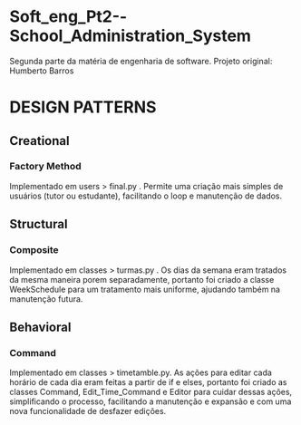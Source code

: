 # Soft_eng_Pt2--School_Administration_System
Segunda parte da matéria de engenharia de software.
Projeto original: Humberto Barros

# DESIGN PATTERNS

## Creational
### Factory Method
Implementado em users > final.py . Permite uma criação mais simples de usuários (tutor ou estudante), facilitando o loop e manutenção de dados.

## Structural
### Composite
Implementado em classes > turmas.py . Os dias da semana eram tratados da mesma maneira porem separadamente, portanto foi criado a classe WeekSchedule para um tratamento mais uniforme, ajudando também na manutenção futura.

## Behavioral
### Command
Implementado em classes > timetamble.py. As ações para editar cada horário de cada dia eram feitas a partir de if e elses, portanto foi criado as classes Command, Edit_Time_Command e Editor para cuidar dessas ações, simplificando o processo, facilitando a manutenção e expansão e com uma nova funcionalidade de desfazer edições.
